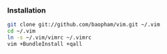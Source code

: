 ### Installation

```bash
git clone git://github.com/baopham/vim.git ~/.vim
cd ~/.vim
ln -s ~/.vim/vimrc ~/.vimrc
vim +BundleInstall +qall
```


